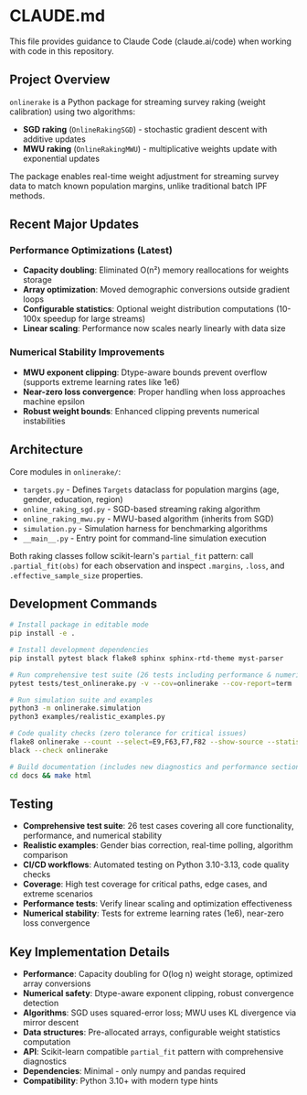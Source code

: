 # CLAUDE.md

This file provides guidance to Claude Code (claude.ai/code) when working with code in this repository.

## Project Overview

`onlinerake` is a Python package for streaming survey raking (weight calibration) using two algorithms:
- **SGD raking** (`OnlineRakingSGD`) - stochastic gradient descent with additive updates
- **MWU raking** (`OnlineRakingMWU`) - multiplicative weights update with exponential updates

The package enables real-time weight adjustment for streaming survey data to match known population margins, unlike traditional batch IPF methods.

## Recent Major Updates

### Performance Optimizations (Latest)
- **Capacity doubling**: Eliminated O(n²) memory reallocations for weights storage
- **Array optimization**: Moved demographic conversions outside gradient loops  
- **Configurable statistics**: Optional weight distribution computations (10-100x speedup for large streams)
- **Linear scaling**: Performance now scales nearly linearly with data size

### Numerical Stability Improvements
- **MWU exponent clipping**: Dtype-aware bounds prevent overflow (supports extreme learning rates like 1e6)
- **Near-zero loss convergence**: Proper handling when loss approaches machine epsilon
- **Robust weight bounds**: Enhanced clipping prevents numerical instabilities

## Architecture

Core modules in `onlinerake/`:
- `targets.py` - Defines `Targets` dataclass for population margins (age, gender, education, region)
- `online_raking_sgd.py` - SGD-based streaming raking algorithm 
- `online_raking_mwu.py` - MWU-based algorithm (inherits from SGD)
- `simulation.py` - Simulation harness for benchmarking algorithms
- `__main__.py` - Entry point for command-line simulation execution

Both raking classes follow scikit-learn's `partial_fit` pattern: call `.partial_fit(obs)` for each observation and inspect `.margins`, `.loss`, and `.effective_sample_size` properties.

## Development Commands

```bash
# Install package in editable mode
pip install -e .

# Install development dependencies
pip install pytest black flake8 sphinx sphinx-rtd-theme myst-parser

# Run comprehensive test suite (26 tests including performance & numerical stability)
pytest tests/test_onlinerake.py -v --cov=onlinerake --cov-report=term

# Run simulation suite and examples
python3 -m onlinerake.simulation
python3 examples/realistic_examples.py

# Code quality checks (zero tolerance for critical issues)
flake8 onlinerake --count --select=E9,F63,F7,F82 --show-source --statistics
black --check onlinerake

# Build documentation (includes new diagnostics and performance sections)
cd docs && make html
```

## Testing

- **Comprehensive test suite**: 26 test cases covering all core functionality, performance, and numerical stability
- **Realistic examples**: Gender bias correction, real-time polling, algorithm comparison
- **CI/CD workflows**: Automated testing on Python 3.10-3.13, code quality checks
- **Coverage**: High test coverage for critical paths, edge cases, and extreme scenarios
- **Performance tests**: Verify linear scaling and optimization effectiveness
- **Numerical stability**: Tests for extreme learning rates (1e6), near-zero loss convergence

## Key Implementation Details

- **Performance**: Capacity doubling for O(log n) weight storage, optimized array conversions
- **Numerical safety**: Dtype-aware exponent clipping, robust convergence detection
- **Algorithms**: SGD uses squared-error loss; MWU uses KL divergence via mirror descent
- **Data structures**: Pre-allocated arrays, configurable weight statistics computation
- **API**: Scikit-learn compatible `partial_fit` pattern with comprehensive diagnostics
- **Dependencies**: Minimal - only numpy and pandas required
- **Compatibility**: Python 3.10+ with modern type hints
